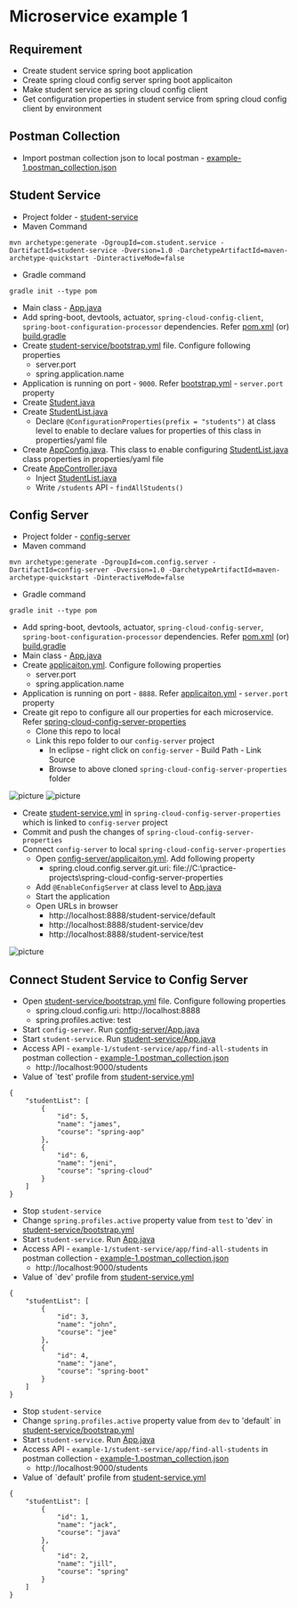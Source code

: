 # Microservice example 1

## Requirement
* Create student service spring boot application
* Create spring cloud config server spring boot applicaiton
* Make student service as spring cloud config client
* Get configuration properties in student service from spring cloud config client by environment

## Postman Collection
* Import postman collection json to local postman - [example-1.postman_collection.json](files/example-1.postman_collection.json)

## Student Service
* Project folder - [student-service](student-service)
* Maven Command
```
mvn archetype:generate -DgroupId=com.student.service -DartifactId=student-service -Dversion=1.0 -DarchetypeArtifactId=maven-archetype-quickstart -DinteractiveMode=false
```
* Gradle command
```
gradle init --type pom
```
* Main class - [App.java](student-service/src/main/java/com/student/service/App.java)
* Add spring-boot, devtools, actuator, `spring-cloud-config-client`, `spring-boot-configuration-processor` dependencies. Refer [pom.xml](student-service/pom.xml) (or) [build.gradle](student-service/build.gradle)
* Create [student-service/bootstrap.yml](student-service/src/main/resources/bootstrap.yml) file. Configure following properties
	* server.port
	* spring.application.name
* Application is running on port - `9000`. Refer [bootstrap.yml](student-service/src/main/resources/bootstrap.yml) - `server.port` property
* Create [Student.java](student-service/src/main/java/com/student/service/model/Student.java)
* Create [StudentList.java](student-service/src/main/java/com/student/service/model/StudentList.java)
	* Declare `@ConfigurationProperties(prefix = "students")` at class level to enable to declare values for properties of this class in properties/yaml file
* Create [AppConfig.java](student-service/src/main/java/com/student/service/config/AppConfig.java). This class to enable configuring [StudentList.java](student-service/src/main/java/com/student/service/model/StudentList.java) class properties in properties/yaml file
* Create [AppController.java](student-service/src/main/java/com/student/service/controller/AppController.java)
	* Inject [StudentList.java](student-service/src/main/java/com/student/service/model/StudentList.java)
	* Write `/students` API - `findAllStudents()`

## Config Server
* Project folder - [config-server](config-server)
* Maven command
```
mvn archetype:generate -DgroupId=com.config.server -DartifactId=config-server -Dversion=1.0 -DarchetypeArtifactId=maven-archetype-quickstart -DinteractiveMode=false
```
* Gradle command
```
gradle init --type pom
```
* Add spring-boot, devtools, actuator, `spring-cloud-config-server`, `spring-boot-configuration-processor` dependencies. Refer [pom.xml](config-server/pom.xml) (or) [build.gradle](config-server/build.gradle)
* Main class - [App.java](config-server/src/main/java/com/config/server/App.java)
* Create [applicaiton.yml](config-server/src/main/resources/application.yml). Configure following properties
	* server.port
	* spring.application.name
* Application is running on port - `8888`. Refer [applicaiton.yml](config-server/src/main/resources/application.yml) - `server.port` property
* Create git repo to configure all our properties for each microservice. Refer [spring-cloud-config-server-properties](https://github.com/avinashbabudonthu/spring-cloud-config-server-properties)
	* Clone this repo to local
	* Link this repo folder to our `config-server` project
		* In eclipse - right click on `config-server` - Build Path - Link Source
		* Browse to above cloned `spring-cloud-config-server-properties` folder

![picture](images/linking-config-repo.jpg)
![picture](images/link-source.jpg)

* Create [student-service.yml](https://github.com/avinashbabudonthu/spring-cloud-config-server-properties/blob/master/student-service.yml) in `spring-cloud-config-server-properties` which is linked to `config-server` project
* Commit and push the changes of `spring-cloud-config-server-properties`
* Connect `config-server` to local `spring-cloud-config-server-properties`
	* Open [config-server/applicaiton.yml](config-server/src/main/resources/application.yml). Add following property
		* spring.cloud.config.server.git.uri: file://C:\practice-projects\spring-cloud-config-server-properties
	* Add `@EnableConfigServer` at class level to [App.java](config-server/src/main/java/com/config/server/App.java)
	* Start the application
	* Open URLs in browser
		* http://localhost:8888/student-service/default
		* http://localhost:8888/student-service/dev
		* http://localhost:8888/student-service/test

![picture](images/config-server-link-to-local-git-repo.jpg)

## Connect Student Service to Config Server
* Open [student-service/bootstrap.yml](student-service/src/main/resources/bootstrap.yml) file. Configure following properties
	* spring.cloud.config.uri: http://localhost:8888
	* spring.profiles.active: test
* Start `config-server`. Run [config-server/App.java](config-server/src/main/java/com/config/server/App.java)
* Start `student-service`. Run [student-service/App.java](student-service/src/main/java/com/student/service/App.java)
* Access API - `example-1/student-service/app/find-all-students` in postman collection - [example-1.postman_collection.json](files/example-1.postman_collection.json)
	* http://localhost:9000/students
* Value of `test' profile from [student-service.yml](https://github.com/avinashbabudonthu/spring-cloud-config-server-properties/blob/master/student-service.yml)
```
{
    "studentList": [
        {
            "id": 5,
            "name": "james",
            "course": "spring-aop"
        },
        {
            "id": 6,
            "name": "jeni",
            "course": "spring-cloud"
        }
    ]
}
```
* Stop `student-service`
* Change `spring.profiles.active` property value from `test` to 'dev` in [student-service/bootstrap.yml](student-service/src/main/resources/bootstrap.yml)
* Start `student-service`. Run [App.java](student-service/src/main/java/com/student/service/App.java)
* Access API - `example-1/student-service/app/find-all-students` in postman collection - [example-1.postman_collection.json](files/example-1.postman_collection.json)
	* http://localhost:9000/students
* Value of `dev' profile from [student-service.yml](https://github.com/avinashbabudonthu/spring-cloud-config-server-properties/blob/master/student-service.yml)	
```
{
    "studentList": [
        {
            "id": 3,
            "name": "john",
            "course": "jee"
        },
        {
            "id": 4,
            "name": "jane",
            "course": "spring-boot"
        }
    ]
}
```
* Stop `student-service`
* Change `spring.profiles.active` property value from `dev` to 'default` in [student-service/bootstrap.yml](student-service/src/main/resources/bootstrap.yml)
* Start `student-service`. Run [App.java](student-service/src/main/java/com/student/service/App.java)
* Access API - `example-1/student-service/app/find-all-students` in postman collection - [example-1.postman_collection.json](files/example-1.postman_collection.json)
	* http://localhost:9000/students
* Value of `default' profile from [student-service.yml](https://github.com/avinashbabudonthu/spring-cloud-config-server-properties/blob/master/student-service.yml)
```
{
    "studentList": [
        {
            "id": 1,
            "name": "jack",
            "course": "java"
        },
        {
            "id": 2,
            "name": "jill",
            "course": "spring"
        }
    ]
}
```